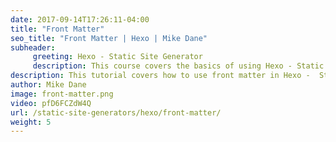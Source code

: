```yaml
---
date: 2017-09-14T17:26:11-04:00
title: "Front Matter"
seo_title: "Front Matter | Hexo | Mike Dane"
subheader:
     greeting: Hexo - Static Site Generator
     description: This course covers the basics of using Hexo - Static Site Generator. Work your way through the articles and we'll teach you everything you need to know to create a professional and scalable website or blog!
description: This tutorial covers how to use front matter in Hexo -  Static Site Generator.
author: Mike Dane
image: front-matter.png
video: pfD6FCZdW4Q
url: /static-site-generators/hexo/front-matter/
weight: 5
---
```

